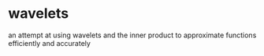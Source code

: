 # wavelets

an attempt at using wavelets and the inner product to approximate functions efficiently and accurately 
